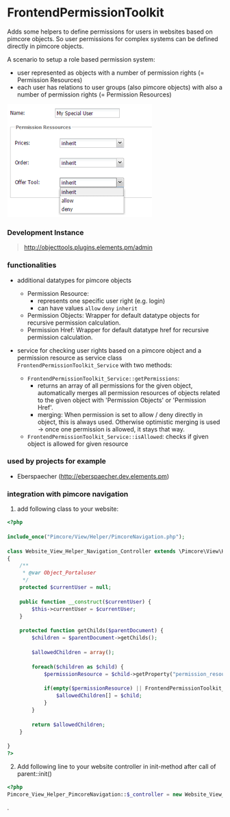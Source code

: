 # FrontendPermissionToolkit 

Adds some helpers to define permissions for users in websites based on pimcore objects.
So user permissions for complex systems can be defined directly in pimcore objects.  

A scenario to setup a role based permission system: 
- user represented as objects with a number of permission rights (= Permission Resources)
- each user has relations to user groups (also pimcore objects) with also a number of permission rights (= Permission Resources)

![sample](readme/img/sample.png)

### Development Instance
> http://objecttools.plugins.elements.pm/admin


### functionalities
- additional datatypes for pimcore objects
  - Permission Resource:
     - represents one specific user right (e.g. login) 
     - can have values ```allow``` ```deny``` ```inherit``` 
  - Permission Objects: Wrapper for default datatype objects for recursive permission calculation. 
  - Permission Href: Wrapper for default datatype href for recursive permission calculation.

- service for checking user rights based on a pimcore object and a permission resource as service class ```FrontendPermissionToolkit_Service``` with two methods:
  - ```FrontendPermissionToolkit_Service::getPermissions```: 
     - returns an array of all permissions for the given object, automatically merges all permission resources of objects related to the given object with 'Permission Objects' or 'Permission Href'.
     - merging: When permission is set to allow / deny directly in object, this is always used. Otherwise optimistic merging is used -> once one permission is allowed, it stays that way.
  - ```FrontendPermissionToolkit_Service::isAllowed```: checks if given object is allowed for given resource


### used by projects for example
- Eberspaecher (http://eberspaecher.dev.elements.pm)


### integration with pimcore navigation
1) add following class to your website: 
```php
<?php

include_once("Pimcore/View/Helper/PimcoreNavigation.php");

class Website_View_Helper_Navigation_Controller extends \Pimcore\View\Helper\PimcoreNavigationController
{
    /**
     * @var Object_Portaluser
     */
    protected $currentUser = null;

    public function __construct($currentUser) {
        $this->currentUser = $currentUser;
    }

    protected function getChilds($parentDocument) {
        $children = $parentDocument->getChilds();

        $allowedChildren = array();

        foreach($children as $child) {
            $permissionResource = $child->getProperty("permission_resource");

            if(empty($permissionResource) || FrontendPermissionToolkit_Service::isAllowed($this->currentUser, $child->getProperty("permission_resource"))) {
                $allowedChildren[] = $child;
            }
        }

        return $allowedChildren;
    }

}
?>
```

2) Add following line to your website controller in init-method after call of parent::init()
```php
<?php
Pimcore_View_Helper_PimcoreNavigation::$_controller = new Website_View_Helper_Navigation_Controller($user);
```

.